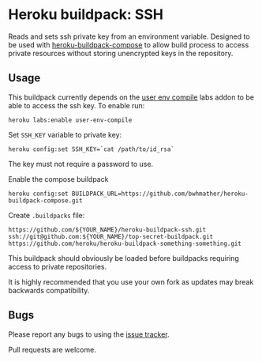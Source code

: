 
Heroku buildpack: SSH
=====================

Reads and sets ssh private key from an environment variable.  Designed to be used with [heroku-buildpack-compose](https://github.com/bwhmather/heroku-buildpack-compose) to allow build process to access private resources without storing unencrypted keys in the repository.


Usage
-----

This buildpack currently depends on the [user env compile](https://devcenter.heroku.com/articles/labs-user-env-compile) labs addon to be able to access the ssh key.  To enable run:

    heroku labs:enable user-env-compile

Set `SSH_KEY` variable to private key:

    heroku config:set SSH_KEY=`cat /path/to/id_rsa`

The key must not require a password to use.

Enable the compose buildpack

    heroku config:set BUILDPACK_URL=https://github.com/bwhmather/heroku-buildpack-compose.git

Create `.buildpacks` file:

    https://github.com/${YOUR_NAME}/heroku-buildpack-ssh.git
    ssh://git@github.com:${YOUR_NAME}/top-secret-buildpack.git
    https://github.com/heroku/heroku-buildpack-something-something.git

This buildpack should obviously be loaded before buildpacks requiring access to private repositories.

It is highly recommended that you use your own fork as updates may break backwards compatibility.

Bugs
----

Please report any bugs to using the [issue tracker](https://github.com/bwhmather/heroku-buildpack-ssh/issues).

Pull requests are welcome.


